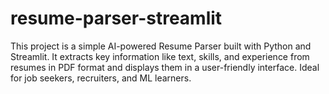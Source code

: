# resume-parser-streamlit
This project is a simple AI-powered Resume Parser built with Python and Streamlit. It extracts key information like text, skills, and experience from resumes in PDF format and displays them in a user-friendly interface. Ideal for job seekers, recruiters, and ML learners.
